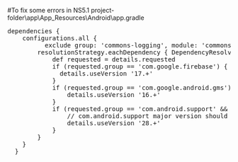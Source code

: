 #To fix some errors in NS5.1
project-folder\app\App_Resources\Android\app.gradle

<pre>
dependencies {
    configurations.all {
          exclude group: 'commons-logging', module: 'commons-logging'
        resolutionStrategy.eachDependency { DependencyResolveDetails details ->
            def requested = details.requested
            if (requested.group == 'com.google.firebase') {
              details.useVersion '17.+'
            }
            if (requested.group == 'com.google.android.gms') {
                details.useVersion '16.+'
            }
            if (requested.group == 'com.android.support' && requested.name != 'multidex') {
                // com.android.support major version should match buildToolsVersion
                details.useVersion '28.+'
            }           
        }
    }
  }
</pre>


